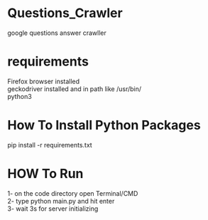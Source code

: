 # Questions_Crawler
google questions answer crawller

# requirements
Firefox browser installed  
geckodriver installed and in path like /usr/bin/  
python3  

# How To Install Python Packages
pip install -r requirements.txt

# HOW To Run
  1- on the code directory open Terminal/CMD  
  2- type python main.py and hit enter  
  3- wait 3s for server initializing  
